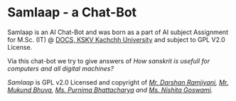 # Samlaap - a Chat-Bot
Samlaap is an AI Chat-Bot and was born as a part of AI subject Assignment for M.Sc. (IT) @ [DOCS, KSKV Kachchh University](https://www.cs.kskvku.ac.in) and subject to GPL V2.0 License.

Via this chat-bot we try to give answers of *How sanskrit is usefull for computers and all digital machines?*

*Samlaap* is GPL v2.0 Licensed and copyright of *[Mr. Darshan Ramjiyani](), [Mr. Mukund Bhuva](https://github.com/mukundbhuva), [Ms. Purnima Bhattacharya](https://github.com/purnima141) and [Ms. Nishita Goswami](https://github.com/NishitaGoswami).*
